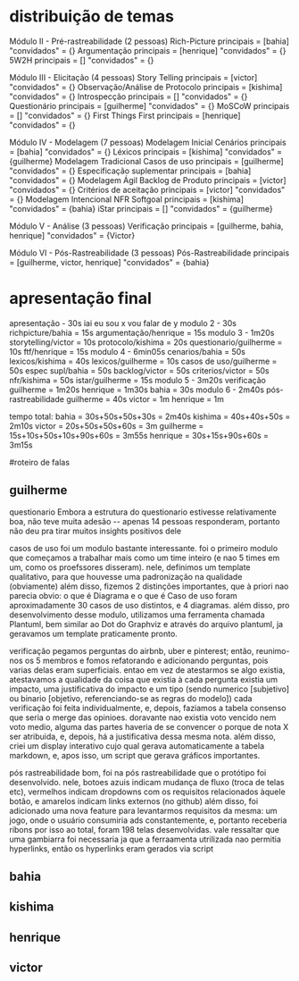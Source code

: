 # distribuição de temas

Módulo II - Pré-rastreabilidade (2 pessoas)
    Rich-Picture
        principais = [bahia]
        "convidados" = {}
    Argumentação
        principais = [henrique]
        "convidados" = {}
    5W2H
        principais = []
        "convidados" = {}


Módulo III - Elicitação (4 pessoas)
    Story Telling
        principais = [victor]
        "convidados" = {}
    Observação/Análise de Protocolo
        principais = [kishima]
        "convidados" = {}
    Introspecção
        principais = []
        "convidados" = {}
    Questionário
        principais = [guilherme]
        "convidados" = {}
    MoSCoW
        principais = []
        "convidados" = {}
    First Things First
        principais = [henrique]
        "convidados" = {}


Módulo IV - Modelagem (7 pessoas)
    Modelagem Inicial
        Cenários
            principais = [bahia]
            "convidados" = {}
        Léxicos
            principais = [kishima]
            "convidados" = {guilherme}
    Modelagem Tradicional
        Casos de uso
            principais = [guilherme]
            "convidados" = {}
        Especificação suplementar
            principais = [bahia]
            "convidados" = {}
    Modelagem Ágil
        Backlog de Produto
            principais = [victor]
            "convidados" = {}
        Critérios de aceitação
            principais = [victor]
            "convidados" = {}
    Modelagem Intencional
        NFR Softgoal
            principais = [kishima]
            "convidados" = {bahia}
        iStar
            principais = []
            "convidados" = {guilherme}

Módulo V - Análise (3 pessoas)
    Verificação
        principais = [guilherme, bahia, henrique]
        "convidados" = {Victor}


Módulo VI - Pós-Rastreabilidade (3 pessoas)
    Pós-Rastreabilidade
        principais = [guilherme, victor, henrique]
        "convidados" = {bahia}


# apresentação final
apresentação - 30s
    iai eu sou x vou falar de y
modulo 2 - 30s
    richpicture/bahia = 15s
    argumentação/henrique = 15s
modulo 3 - 1m20s
    storytelling/victor = 10s
    protocolo/kishima = 20s
    questionario/guilherme = 10s
    ftf/henrique = 15s
modulo 4 - 6min05s
    cenarios/bahia = 50s
    lexicos/kishima = 40s
        lexicos/guilherme = 10s
    casos de uso/guilherme = 50s
    espec supl/bahia = 50s
    backlog/victor = 50s
    criterios/victor = 50s
    nfr/kishima = 50s
    istar/guilherme = 15s
modulo 5 - 3m20s
    verificação
        guilherme = 1m20s
        henrique = 1m30s
        bahia = 30s
modulo 6 - 2m40s
    pós-rastreabilidade
        guilherme = 40s
        victor = 1m
        henrique = 1m

tempo total:
    bahia = 30s+50s+50s+30s = 2m40s
    kishima = 40s+40s+50s = 2m10s
    victor = 20s+50s+50s+60s = 3m
    guilherme = 15s+10s+50s+10s+90s+60s = 3m55s
    henrique = 30s+15s+90s+60s = 3m15s


#roteiro de falas 

## guilherme

questionario
    Embora a estrutura do questionario estivesse relativamente boa, não teve muita adesão -- apenas 14 pessoas responderam, portanto não deu
    pra tirar muitos insights positivos dele

casos de uso
    foi um modulo bastante interessante. foi o primeiro modulo que começamos a trabalhar mais como um time inteiro (e nao 5 times em um, como 
    os proefssores disseram). nele, definimos um template qualitativo, para que houvesse uma padronização na qualidade (obviamente)
    além disso, fizemos 2 distinções importantes, que à priori nao parecia obvio: o que é Diagrama e o que é Caso de uso
    foram aproximadamente 30 casos de uso distintos, e 4 diagramas.
    além disso, pro desenvolvimento desse modulo, utilizamos uma ferramenta chamada Plantuml, bem similar ao Dot do Graphviz
    e através do arquivo plantuml, ja geravamos um template praticamente pronto. 

verificação
    pegamos perguntas do airbnb, uber e pinterest; então, reunimo-nos os 5 membros e fomos refatorando e adicionando perguntas,
    pois varias delas eram superficiais. entao em vez de atestarmos se algo existia, atestavamos a qualidade da coisa que existia
    à cada pergunta existia um impacto, uma justificativa do impacto e um 
                                        tipo (sendo numerico [subjetivo] ou binario [objetivo, referenciando-se as regras do modelo])
    cada verificação foi feita individualmente, e, depois, faziamos a tabela consenso que seria o merge das opinioes. doravante
    nao existia voto vencido nem voto medio, alguma das partes haveria de se convencer o porque de nota X ser atribuida, e, depois, há
    a justificativa dessa mesma nota.
    além disso, criei um display interativo cujo qual gerava automaticamente a tabela markdown, e, apos isso, um script que gerava
    gráficos importantes.

pós rastreabilidade
    bom, foi na pós rastreabilidade que o protótipo foi desenvolvido. nele, botoes azuis indicam mudança de fluxo (troca de telas etc), 
    vermelhos indicam dropdowns com os requisitos relacionados àquele botão, e amarelos indicam links externos (no github)
    além disso, foi adicionado uma nova feature para levantarmos requisitos da mesma: um jogo, onde o usuário consumiria ads constantemente, e, portanto
    receberia ribons por isso
    ao total, foram 198 telas desenvolvidas.
    vale ressaltar que uma gambiarra foi necessaria ja que a ferraamenta utrilizada nao permitia hyperlinks, então os hyperlinks eram gerados via
    script


## bahia


## kishima

## henrique

## victor